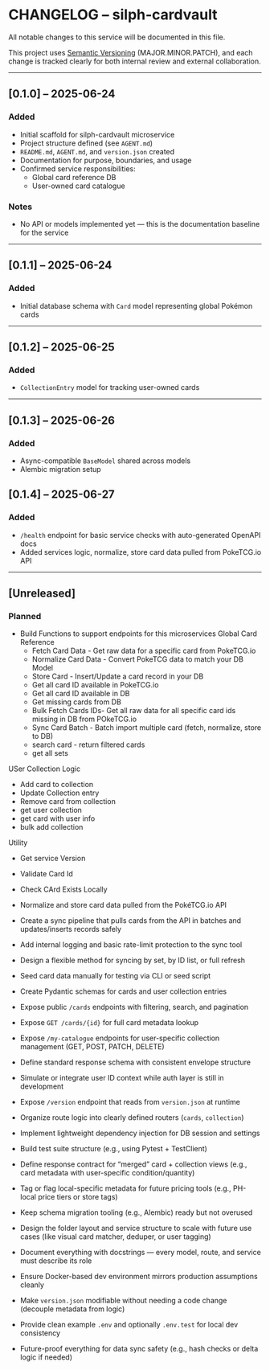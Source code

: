 # CHANGELOG – silph-cardvault

All notable changes to this service will be documented in this file.

This project uses [Semantic Versioning](https://semver.org/) (MAJOR.MINOR.PATCH), and each change is tracked clearly for both internal review and external collaboration.

---

## [0.1.0] – 2025-06-24
### Added
- Initial scaffold for silph-cardvault microservice
- Project structure defined (see `AGENT.md`)
- `README.md`, `AGENT.md`, and `version.json` created
- Documentation for purpose, boundaries, and usage
- Confirmed service responsibilities:
  - Global card reference DB
  - User-owned card catalogue

### Notes
- No API or models implemented yet — this is the documentation baseline for the service

---

## [0.1.1] – 2025-06-24
### Added
- Initial database schema with `Card` model representing global Pokémon cards

---

## [0.1.2] – 2025-06-25
### Added
- `CollectionEntry` model for tracking user-owned cards

---

## [0.1.3] – 2025-06-26
### Added
- Async-compatible `BaseModel` shared across models
- Alembic migration setup

## [0.1.4] – 2025-06-27
### Added
- `/health` endpoint for basic service checks with auto-generated OpenAPI docs
- Added services logic, normalize, store card data pulled from PokeTCG.io API

---

## [Unreleased]
### Planned
- Build Functions to support endpoints for this microservices
Global Card Reference
  - Fetch Card Data  - Get raw data for a specific card from PokeTCG.io
  - Normalize Card Data - Convert PokeTCG data to match your DB Model
  - Store Card - Insert/Update a card record in your DB
  - Get all card ID available in PokeTCG.io
  - Get all card ID available in DB
  - Get missing cards from DB
  - Bulk Fetch Cards IDs- Get all raw data for all specific card ids missing in DB from POkeTCG.io
  - Sync Card Batch - Batch import multiple card (fetch, normalize, store to DB)
  - search card - return filtered cards
  - get all sets

USer Collection Logic
  - Add card to collection
  - Update Collection entry
  - Remove card from collection
  - get user collection
  - get card with user info
  - bulk add collection

Utility
  - Get service Version
  - Validate Card Id
  - Check CArd Exists Locally

- Normalize and store card data pulled from the PokéTCG.io API
- Create a sync pipeline that pulls cards from the API in batches and updates/inserts records safely
- Add internal logging and basic rate-limit protection to the sync tool
- Design a flexible method for syncing by set, by ID list, or full refresh
- Seed card data manually for testing via CLI or seed script
- Create Pydantic schemas for cards and user collection entries
- Expose public `/cards` endpoints with filtering, search, and pagination
- Expose `GET /cards/{id}` for full card metadata lookup
- Expose `/my-catalogue` endpoints for user-specific collection management (GET, POST, PATCH, DELETE)
- Define standard response schema with consistent envelope structure
- Simulate or integrate user ID context while auth layer is still in development
- Expose `/version` endpoint that reads from `version.json` at runtime
- Organize route logic into clearly defined routers (`cards`, `collection`)
- Implement lightweight dependency injection for DB session and settings
- Build test suite structure (e.g., using Pytest + TestClient)
- Define response contract for “merged” card + collection views (e.g., card metadata with user-specific condition/quantity)
- Tag or flag local-specific metadata for future pricing tools (e.g., PH-local price tiers or store tags)
- Keep schema migration tooling (e.g., Alembic) ready but not overused
- Design the folder layout and service structure to scale with future use cases (like visual card matcher, deduper, or user tagging)
- Document everything with docstrings — every model, route, and service must describe its role
- Ensure Docker-based dev environment mirrors production assumptions cleanly
- Make `version.json` modifiable without needing a code change (decouple metadata from logic)
- Provide clean example `.env` and optionally `.env.test` for local dev consistency
- Future-proof everything for data sync safety (e.g., hash checks or delta logic if needed)

